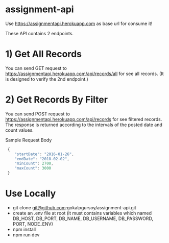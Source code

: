 # assignment-api
Use https://assignmentapi.herokuapp.com as base url for consume it!

These API contains 2 endpoints.

# 1) Get All Records
You can send GET request to https://assignmentapi.herokuapp.com/api/records/all for see all records. (It is designed to verify the 2nd endpoint.)

# 2) Get Records By Filter
You can send POST request to https://assignmentapi.herokuapp.com/api/records for see filtered records.
The response is returned according to the intervals of the posted date and count values.

Sample Request Body

```javascript
 {
    "startDate": "2016-01-26", 
    "endDate": "2018-02-02", 
    "minCount": 2700, 
    "maxCount": 3000
 }
```

#  Use Locally
- git clone git@github.com:gokalpgursoy/assignment-api.git
- create an .env file at root (it must contains variables which named DB_HOST, DB_PORT, DB_NAME, DB_USERNAME, DB_PASSWORD, PORT, NODE_ENV)
- npm install
- npm run dev
